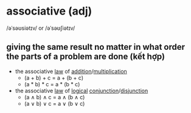 # associative (adj)

/əˈsəʊsiətɪv/ or /əˈsəʊʃiətɪv/

## giving the same result no matter in what order the parts of a problem are done (kết hợp)

- the associative [law](law-n.md#a-scientific-rule-that-somebody-has-stated-to-explain-a-natural-process) of [addition](addition-n.md#a-process-of-adding-two-or-more-numbers-together-to-find-their-total)/[multiplication](multiplication-n.md#the-act-or-process-of-multiplying-numbers)
  - (a + b) + c = a + (b + c)
  - (a * b) * c = a * (b * c)
- the associative [law](law-n.md#a-scientific-rule-that-somebody-has-stated-to-explain-a-natural-process) of [logical](logical-adj.md#following-or-able-to-follow-the-rules-of-logic-in-which-ideas-or-facts-are-based-on-other-true-ideas-or-facts) [conjunction](conjunction-n.md#a-combination-of-events-etc-that-causes-a-particular-result)/[disjunction](disjunction-n.md#a-different-between-two-things-that-you-would-expect-to-be-in-agreement-with-each-other)
  - (a &#x2227; b) &#x2227; c = a &#x2227; (b &#x2227; c)
  - (a &#x2228; b) &#x2228; c = a &#x2228; (b &#x2228; c)